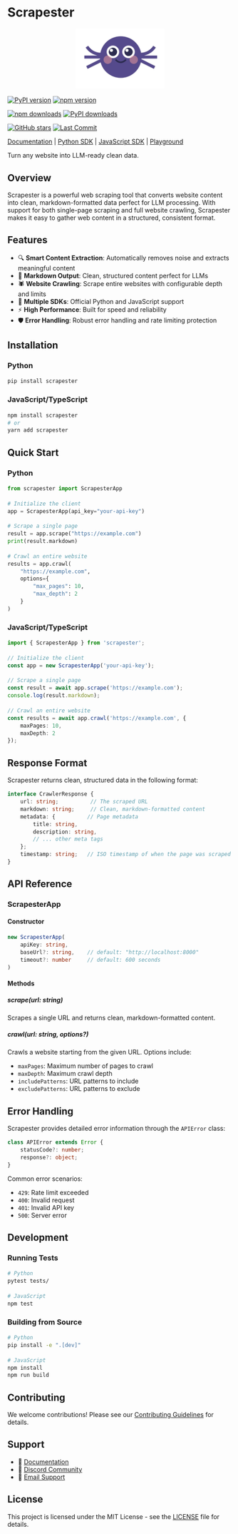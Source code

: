 # Scrapester
<p align="center">
  <img src="assets/image.png" alt="Scrapester Logo" width="200"/>
</p>

[![PyPI version](https://badge.fury.io/py/scrapester.svg)](https://badge.fury.io/py/scrapester)
[![npm version](https://badge.fury.io/js/scrapester.svg)](https://badge.fury.io/js/scrapester)

[![npm downloads](https://img.shields.io/npm/dm/scrapester)](https://www.npmjs.com/package/scrapester)
[![PyPI downloads](https://img.shields.io/pypi/dm/scrapester)](https://pypi.org/project/scrapester/)


[![GitHub stars](https://img.shields.io/github/stars/Bugsterapp/scrapester)](https://github.com/Bugsterapp/scrapester/stargazers)
[![Last Commit](https://img.shields.io/github/last-commit/Bugsterapp/scrapester)](https://github.com/Bugsterapp/scrapester/commits/main)


[Documentation](https://docs.scrapester.lol) |
[Python SDK](https://pypi.org/project/scrapester/) |
[JavaScript SDK](https://www.npmjs.com/package/scrapester) |
[Playground](https://scrapester.lol)

Turn any website into LLM-ready clean data.

## Overview
Scrapester is a powerful web scraping tool that converts website content into clean, markdown-formatted data perfect for LLM processing. With support for both single-page scraping and full website crawling, Scrapester makes it easy to gather web content in a structured, consistent format.

## Features
- 🔍 **Smart Content Extraction**: Automatically removes noise and extracts meaningful content
- 📝 **Markdown Output**: Clean, structured content perfect for LLMs
- 🕷️ **Website Crawling**: Scrape entire websites with configurable depth and limits
- 🚀 **Multiple SDKs**: Official Python and JavaScript support
- ⚡ **High Performance**: Built for speed and reliability
- 🛡️ **Error Handling**: Robust error handling and rate limiting protection

## Installation

### Python
```bash
pip install scrapester
```

### JavaScript/TypeScript
```bash
npm install scrapester
# or
yarn add scrapester
```

## Quick Start

### Python
```python
from scrapester import ScrapesterApp

# Initialize the client
app = ScrapesterApp(api_key="your-api-key")

# Scrape a single page
result = app.scrape("https://example.com")
print(result.markdown)

# Crawl an entire website
results = app.crawl(
    "https://example.com",
    options={
        "max_pages": 10,
        "max_depth": 2
    }
)
```

### JavaScript/TypeScript
```typescript
import { ScrapesterApp } from 'scrapester';

// Initialize the client
const app = new ScrapesterApp('your-api-key');

// Scrape a single page
const result = await app.scrape('https://example.com');
console.log(result.markdown);

// Crawl an entire website
const results = await app.crawl('https://example.com', {
    maxPages: 10,
    maxDepth: 2
});
```

## Response Format

Scrapester returns clean, structured data in the following format:

```typescript
interface CrawlerResponse {
    url: string;          // The scraped URL
    markdown: string;     // Clean, markdown-formatted content
    metadata: {          // Page metadata
        title: string,
        description: string,
        // ... other meta tags
    };
    timestamp: string;   // ISO timestamp of when the page was scraped
}
```

## API Reference

### ScrapesterApp

#### Constructor
```typescript
new ScrapesterApp(
    apiKey: string,
    baseUrl?: string,    // default: "http://localhost:8000"
    timeout?: number     // default: 600 seconds
)
```

#### Methods

##### scrape(url: string)
Scrapes a single URL and returns clean, markdown-formatted content.

##### crawl(url: string, options?)
Crawls a website starting from the given URL. Options include:
- `maxPages`: Maximum number of pages to crawl
- `maxDepth`: Maximum crawl depth
- `includePatterns`: URL patterns to include
- `excludePatterns`: URL patterns to exclude

## Error Handling

Scrapester provides detailed error information through the `APIError` class:

```typescript
class APIError extends Error {
    statusCode?: number;
    response?: object;
}
```

Common error scenarios:
- `429`: Rate limit exceeded
- `400`: Invalid request
- `401`: Invalid API key
- `500`: Server error

## Development

### Running Tests
```bash
# Python
pytest tests/

# JavaScript
npm test
```

### Building from Source
```bash
# Python
pip install -e ".[dev]"

# JavaScript
npm install
npm run build
```

## Contributing
We welcome contributions! Please see our [Contributing Guidelines](CONTRIBUTING.md) for details.

## Support

- 📖 [Documentation](https://docs.scrapester.dev)
- 💬 [Discord Community](https://discord.gg/scrapester)
- 📧 [Email Support](mailto:support@scrapester.dev)

## License
This project is licensed under the MIT License - see the [LICENSE](LICENSE) file for details.
